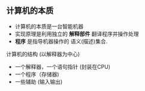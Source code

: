 ## 计算机的本质

- 计算机的本质是一台智能机器
- 实现原理是利用独立的 **解释部件** 翻译程序并操作处理
-  **程序** 是指导机器操作的 语义(描述)集合.


计算机的结构 (以解释器为中心)

- 一个解释器，一个语句指针 (封装在CPU)
- 一个程序（存储器)
- 一些辅助 (输入输出)

